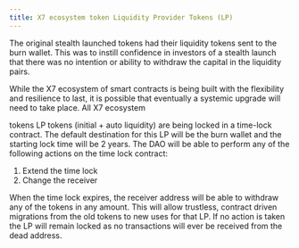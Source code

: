 ```yaml
---
title: X7 ecosystem token Liquidity Provider Tokens (LP)
---
```


The original stealth launched tokens had their liquidity tokens sent to the burn wallet. This was to instill confidence in investors of a stealth launch that there was no intention or ability to withdraw the capital in the liquidity pairs.

While the X7 ecosystem of smart contracts is being built with the flexibility and resilience to last, it is possible that eventually a systemic upgrade will need to take place. All X7 ecosystem

tokens LP tokens (initial + auto liquidity) are being locked in a time-lock contract. The default destination for this LP will be the burn wallet and the starting lock time will be 2 years. The DAO will be able to perform any of the following actions on the time lock contract:

1. Extend the time lock
1. Change the receiver

When the time lock expires, the receiver address will be able to withdraw any of the tokens in any amount. This will allow trustless, contract driven migrations from the old tokens to new uses for that LP. If no action is taken the LP will remain locked as no transactions will ever be received from the dead address.
